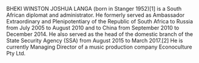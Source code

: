BHEKI WINSTON JOSHUA LANGA (born in Stanger 1952)[1] is a South African diplomat and administrator. He formerly served as Ambassador Extraordinary and Plenipotentiary of the Republic of South Africa to Russia from July 2005 to August 2010 and to China from September 2010 to December 2014. He also served as the head of the domestic branch of the State Security Agency (SSA) from August 2015 to March 2017.[2] He is currently Managing Director of a music production company Econoculture Pty Ltd.
